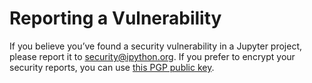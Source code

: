# Reporting a Vulnerability

If you believe you’ve found a security vulnerability in a Jupyter project,
please report it to security@ipython.org. If you prefer to encrypt your 
security reports, you can use [this PGP public key](https://jupyter-notebook.readthedocs.io/en/stable/_downloads/1d303a645f2505a8fd283826fafc9908/ipython_security.asc).

